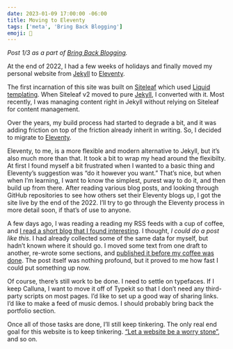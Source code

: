```yaml
---
date: 2023-01-09 17:00:00 -06:00
title: Moving to Eleventy
tags: ['meta', 'Bring Back Blogging']
emoji: 🎈
---
```


*Post 1/3 as a part of [Bring Back Blogging](https://bringback.blog).*

At the end of 2022, I had a few weeks of holidays and finally moved my personal website from [Jekyll](https://jekyllrb.com) to [Eleventy](https://www.11ty.dev). 

The first incarnation of this site was built on [Siteleaf](https://www.siteleaf.com) which used [Liquid templating](https://shopify.github.io/liquid/). When Siteleaf v2 moved to pure [Jekyll](https://jekyllrb.com), I converted with it. Most recently, I was managing content right in Jekyll without relying on Siteleaf for content management.

Over the years, my build process had started to degrade a bit, and it was adding friction on top of the friction already inherit in writing. So, I decided to migrate to [Eleventy](https://www.11ty.dev).

Eleventy, to me, is a more flexible and modern alternative to Jekyll, but it’s also much more than that. It took a bit to wrap my head around the flexibilty. At first I found myself a bit frustrated when I wanted to a basic thing and Eleventy’s suggestion was “do it however you want.” That’s nice, but when when I’m learning, I want to know the simplest, purest way to do it, and then build up from there. After reading various blog posts, and looking through GitHub repositories to see how others set their Eleventy blogs up, I got the site live by the end of the 2022. I’ll try to go through the Eleventy process in more detail soon, if that’s of use to anyone.

A few days ago, I was reading a reading my RSS feeds with a cup of coffee, and [I read a short blog that I found interesting](https://colly.com/stream/listening-stats-2022). I thought, *I could do a post like this*. I had already collected some of the same data for myself, but hadn’t known where it should go. I moved some text from one draft to another, re-wrote some sections, and [published it before my coffee was done](/journal/2022/listening-stats/). The post itself was nothing profound, but it proved to me how fast I could put something up now.

Of course, there’s still work to be done. I need to settle on typefaces. If I keep Calluna, I want to move it off of Typekit so that I don’t need any third-party scripts on most pages. I’d like to set up a good way of sharing links. I’d like to make a feed of music demos. I should probably bring back the portfolio section.

Once all of those tasks are done, I’ll still keep tinkering. The only real end goal for this website is to keep tinkering. [“Let a website be a worry stone”](https://ethanmarcotte.com/wrote/let-a-website-be-a-worry-stone/), and so on.